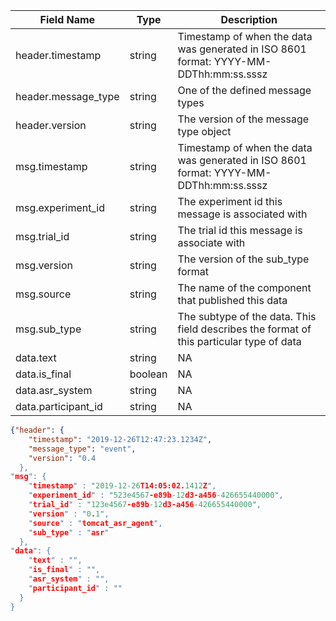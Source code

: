 | Field Name | Type | Description
| --- | --- | ---|
| header.timestamp | string | Timestamp of when the data was generated in ISO 8601 format: YYYY-MM-DDThh:mm:ss.sssz |
| header.message_type | string | One of the defined message types |
| header.version | string | The version of the message type object |
| msg.timestamp | string | Timestamp of when the data was generated in ISO 8601 format: YYYY-MM-DDThh:mm:ss.sssz |
| msg.experiment_id | string | The experiment id this message is associated with |
| msg.trial_id | string | The trial id this message is associate with |
| msg.version | string | The version of the sub_type format |
| msg.source | string | The name of the component that published this data |
| msg.sub_type | string | The subtype of the data. This field describes the format of this particular type of data |
| data.text | string | NA |
| data.is_final | boolean | NA |
| data.asr_system | string | NA |
| data.participant_id | string | NA |

```json
{"header": {
	"timestamp": "2019-12-26T12:47:23.1234Z",
	"message_type": "event",
	"version": "0.4
  },
"msg": {
	"timestamp" : "2019-12-26T14:05:02.1412Z",
	"experiment_id" : "523e4567-e89b-12d3-a456-426655440000",
	"trial_id" : "123e4567-e89b-12d3-a456-426655440000",
	"version" : "0.1",
	"source" : "tomcat_asr_agent",
	"sub_type" : "asr"
  },
"data": {
	"text" : "",
	"is_final" : "",
	"asr_system" : "",
	"participant_id" : ""
  }
}

```
